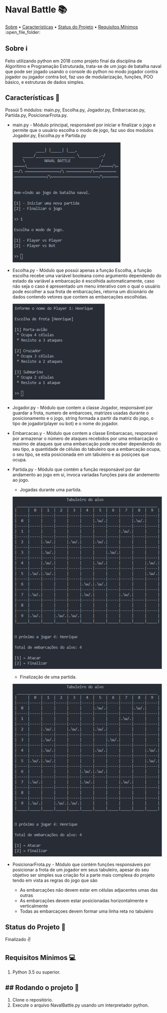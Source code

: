 # Naval Battle :books:

<p>
 <a href="#Sobre">Sobre</a> •  
 <a href="#Características">Características</a> • 
 <a href="#Status">Status do Projeto</a> • 
 <a href="#Requisitos">Requisitos Mínimos</a> 
 :open_file_folder:
</p>

<a name="Sobre"></a>
## Sobre :information_source:
Feito utilizando python em 2018 como projeto final da disciplina de Algoritimo e Programação Estruturada, trata-se de um jogo de batalha naval que pode ser jogado usando o console do python no modo jogador contra jogador ou jogador contra bot, faz uso de modularização, funções, POO básico, e estruturas de dados simples.

<a name="Características"></a>
## Características :page_facing_up:

Possúi 5 módulos: main.py, Escolha.py, Jogador.py,  Embarcacao.py, Partida.py, PosicionarFrota.py.

* main.py - Módulo principal, responsável por iniciar e finalizar o jogo e permite que o usuário escolha o modo de jogo, faz uso dos modulos Jogador.py, Escolha.py e Partida.py

  ![](https://raw.githubusercontent.com/HenriquePRA/Naval-Battle/screenshots/screenshots/img1.jpg)

* Escolha.py - Módulo que possúi apenas a função Escolha, a função escolha recebe uma variável booleana como argumento dependendo do
estado da variável a embarcação é escolhida automaticamente, caso não seja o caso é apresentado um menu interativo com o qual o usuário 
pode escolher a sua frota de embarcações, retorna um dicionário de dados contendo vetores que contem as embarcações escolhidas.

  ![](https://raw.githubusercontent.com/HenriquePRA/Naval-Battle/screenshots/screenshots/img2.jpg)
  
 * Jogador.py - Módulo que contem a classe Jogador, responsável por guardar a frota, numero de embarcoes, matrizes usadas durante o posicionamento e o jogo, string formada a partir da matriz do jogo, o tipo de jogador(player ou bot) e o nome do jogador.
 
 * Embarcacao.y - Módulo que contem a classe Embarcacao, responavel por armazenar o número de ataques recebidos por uma embarcação
 o maximo de ataques que uma embarcação pode receber dependendo do seu tipo, a quantidade de células do tabuleiro que a embarcação 
 ocupa, o seu tipo, se esta posicionada em um tabuleiro e as posiçoes que ocupa.
 
 * Partida.py - Módulo que contém a função responsável por dar andamento ao jogo em si, invoca variadas funções para dar andemento
 ao jogo.
 
    * Jogadas durante uma partida.
    
    ![](https://raw.githubusercontent.com/HenriquePRA/Naval-Battle/screenshots/screenshots/img3.jpg)
   
    * Finalização de uma partida.
    
    ![](https://raw.githubusercontent.com/HenriquePRA/Naval-Battle/screenshots/screenshots/img3.jpg)
   
 * PosicionarFrota.py - Módulo que contém funções responsáveis por posicionar a frota de um jogador em seus tabuleiro, apesar do seu
 objetivo ser simples sua criação foi a parte mais complexa do projeto tendo em vista as regras do jogo que são
 
    * As embarcações não devem estar em células adjacentes umas das outras
    * As embarcações devem estar posicionadas horizontalmente e verticalmente
    * Todas as embarcaçoes devem formar uma linha reta no tabuleiro
    
<a name="Status"></a>
## Status do Projeto :tada:
Finalizado :v:

<a name="Requisitos"></a>
## Requisitos Mínimos :computer:

1. Python 3.5 ou superior.

## ## Rodando o projeto :running:

1. Clone o repositório.
2. Execute o arquivo NavalBattle.py usando um interpretador python.

